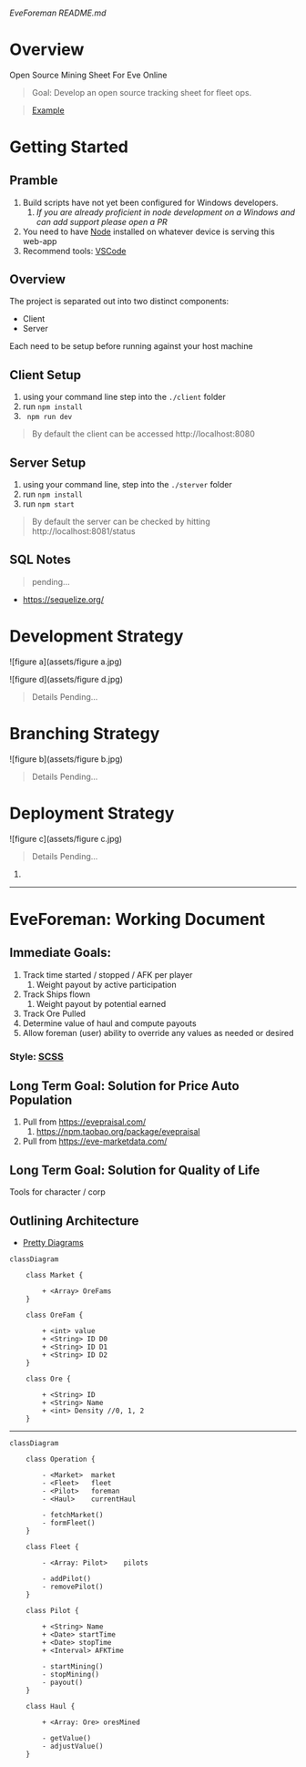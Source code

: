 ###### EveForeman README.md



Overview
========

Open Source Mining Sheet For Eve Online

> Goal: Develop an open source tracking sheet for fleet ops.

>  [Example](https://docs.google.com/spreadsheets/d/1saIzsQe26twQZy-U0qnRo6SS7B9M1QJx0Xe3r3mN5sY/edit?usp=sharing)



Getting Started
===============

## Pramble

1. Build scripts have not yet been configured for Windows developers.
	1. *If you are already proficient in node development on a Windows and can add support please open a PR* 
2. You need to have [Node](https://nodejs.org/) installed on whatever device is serving this web-app
3. Recommend tools: [VSCode](https://code.visualstudio.com/)

Overview
---

The project is separated out into two distinct components:

*   Client
*   Server 

Each need to be setup before running against your host machine

Client Setup
---

1.  using your command line step into the `./client` folder
2.  run `npm install`
3.  ` npm run dev`

>    By default the client can be accessed http://localhost:8080

Server Setup
---

1.  using your command line, step into the `./sterver` folder
2.  run `npm install`
3.  run `npm start`

>    By default the server can be checked by hitting http://localhost:8081/status

SQL Notes
---------

> pending...

* https://sequelize.org/

Development Strategy
====================

![figure a](assets/figure a.jpg)

![figure d](assets/figure d.jpg)

> Details Pending...

Branching Strategy
==================

![figure b](assets/figure b.jpg)

> Details Pending...

Deployment Strategy
===================

![figure c](assets/figure c.jpg)

> Details Pending...

1. 



----

# EveForeman: Working Document

## Immediate Goals:

1. Track time started / stopped / AFK per player
	1. Weight payout by active participation
2. Track Ships flown 
	1. Weight payout by potential earned
3. Track Ore Pulled
4. Determine value of haul and compute payouts
5. Allow foreman (user) ability to override any values as needed or desired



### Style: [SCSS](https://sass-lang.com/)


## Long Term Goal: Solution for Price Auto Population

1. Pull from https://evepraisal.com/
	1. https://npm.taobao.org/package/evepraisal
2. Pull from https://eve-marketdata.com/



## Long Term Goal: Solution for Quality of Life

Tools for character / corp 

## Outlining Architecture

* [Pretty Diagrams](https://support.typora.io/Draw-Diagrams-With-Markdown/)



```mermaid
classDiagram

    class Market {
    
		+ <Array> OreFams
    }

    class OreFam {
    
        + <int> value
        + <String> ID D0
        + <String> ID D1
        + <String> ID D2
    }

    class Ore {
    
        + <String> ID
        + <String> Name
        + <int> Density //0, 1, 2
    }
```

----





```mermaid
classDiagram

    class Operation {
    
        - <Market>	market
        - <Fleet>	fleet
        - <Pilot> 	foreman
        - <Haul> 	currentHaul
        
        - fetchMarket()
        - formFleet()
    }

	class Fleet {
	
		- <Array: Pilot> 	pilots
		
        - addPilot()
        - removePilot()
	}

    class Pilot {
    
    	+ <String> Name
    	+ <Date> startTime
    	+ <Date> stopTime
    	+ <Interval> AFKTime
    	
    	- startMining()
    	- stopMining()
    	- payout()
    }

    class Haul {
    
        + <Array: Ore> oresMined
        
        - getValue()
        - adjustValue()
    }
```